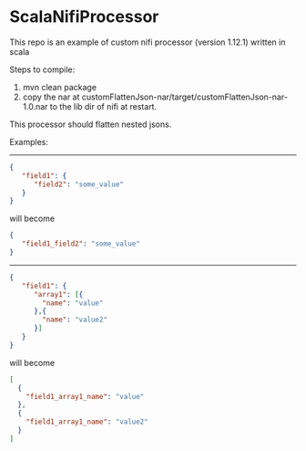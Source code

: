 # ScalaNifiProcessor

This repo is an example of custom nifi processor (version 1.12.1) written in scala

Steps to compile:
1. mvn clean package
2. copy the nar at customFlattenJson-nar/target/customFlattenJson-nar-1.0.nar to the lib dir of nifi at restart.

This processor should flatten nested jsons.

Examples:
****************************************************
```json
{
   "field1": {
      "field2": "some_value"
   }
}
```
will become
```json
{
   "field1_field2": "some_value"
}
```

****************************************************
```json
{
   "field1": {
      "array1": [{
        "name": "value"
      },{
        "name": "value2"
      }]
   }
}
```
will become
```json
[
  {
    "field1_array1_name": "value"
  },
  {
    "field1_array1_name": "value2"
  }
]
```
